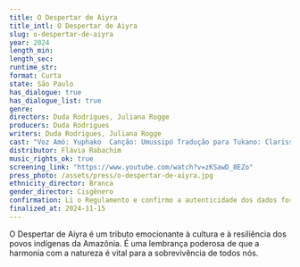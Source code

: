 ```yaml
---
title: O Despertar de Aiyra
title_intl: O Despertar de Aiyra
slug: o-despertar-de-aiyra
year: 2024
length_min: 
length_sec: 
runtime_str: 
format: Curta
state: São Paulo
has_dialogue: true
has_dialogue_list: true
genre: 
directors: Duda Rodrigues, Juliana Rogge
producers: Duda Rodrigues
writers: Duda Rodrigues, Juliana Rogge
cast: "Voz Amó: Yuphako  Canção: Umussipó Tradução para Tukano: Clarisse Tukano"
distributor: Flávia Rabachim
music_rights_ok: true
screening_link: "https://www.youtube.com/watch?v=zKSawD_8EZo"
press_photo: /assets/press/o-despertar-de-aiyra.jpg
ethnicity_director: Branca
gender_director: Cisgênero
confirmation: Li o Regulamento e confirmo a autenticidade dos dados fornecido nesta ficha de inscrição.
finalized_at: 2024-11-15
---
```


O Despertar de Aiyra é um tributo emocionante à cultura e à resiliência dos povos indígenas da Amazônia. É uma lembrança poderosa de que a harmonia com a natureza é vital para a sobrevivência de todos nós.
